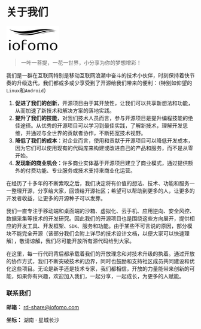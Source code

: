 # 关于我们

![](img/logo-dark.png)

>一叶一菩提，一花一世界，小分享为你的梦想增彩！

我们是一群在互联网特别是移动互联网浪潮中奋斗的技术小伙伴，时刻保持着快节奏的升级迭代，我们都或多或少享受到了开源给我们带来的便利：（特别如仰望的`Linux`和`Android`）

1.  **促进了我们的创新**，开源项目由于其开放性，让我们可以共享新想法和功能，从而加速了新技术和解决方案的落地实践。
2.  **提升了我们的技能**，对我们技术人员而言，参与开源项目是提升编程技能的绝佳途径。从优秀的开源项目可以学习到最佳实践，了解新技术，理解开发思维，并通过与全世界的贡献者协作，不断拓宽技术视野。
3.  **降低了我们的成本**：对企业而言，使用和贡献于开源项目可以降低开发成本，因为它们可以使用现有的代码库来构建或改进自己的产品和服务，而不是从零开始。
4.  **发现新的商业机会**：许多商业实体基于开源项目建立了商业模式，通过提供额外的付费功能、专业服务或技术支持来商业化运营。

在经历了十多年的不断索取之后，我们决定将有价值的想法、技术、功能和服务一一整理开源，分享给大家，回馈给开源社区；希望可以帮助到更多的人，让更多的开发者收益，让更多的开源种子可以发芽。

我们一直专注于移动端和桌面端的沙箱、虚拟化、云手机、应用逆向、安全风控、数据采集等技术的开发研究。因此我们的开源项目也是围绕这些方向展开，提供相应的开发工具、开发框架、`SDK`、服务和功能。由于某些不可言说的原因，部分模块不能完全开源（该部分我们会附上详尽的技术设计文档，以便大家可以快速理解），敬请谅解，我们尽可能开放所有源代码给到大家。

在这里，每一行代码背后都承载着我们的开放理念和对技术升级的执着。通过开放的协作方式，我们不断突破技术的边界，同时也鼓励和支持社区成员共同建设和优化这些项目。无论是新手还是技术专家，我们都相信，开放的力量能带来创新的可能，如果你有兴趣，欢迎加入我们，一起分享，一起成长，为更多的人赋能。

### 联系我们

**邮箱：** rd-share@iofomo.com

**坐标：** 湖南 · 星城长沙
